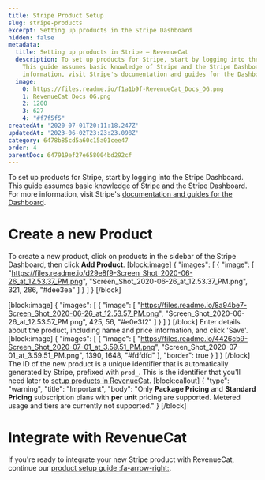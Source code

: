 ```yaml
---
title: Stripe Product Setup
slug: stripe-products
excerpt: Setting up products in the Stripe Dashboard
hidden: false
metadata:
  title: Setting up products in Stripe – RevenueCat
  description: To set up products for Stripe, start by logging into the Stripe Dashboard.
    This guide assumes basic knowledge of Stripe and the Stripe Dashboard. For more
    information, visit Stripe's documentation and guides for the Dashboard.
  image:
    0: https://files.readme.io/f1a1b9f-RevenueCat_Docs_OG.png
    1: RevenueCat Docs OG.png
    2: 1200
    3: 627
    4: "#f7f5f5"
createdAt: '2020-07-01T20:11:18.247Z'
updatedAt: '2023-06-02T23:23:23.098Z'
category: 6478b85cd5a60c15a01cee47
order: 4
parentDoc: 647919ef27e658004bd292cf
---
```

To set up products for Stripe, start by logging into the Stripe Dashboard. This guide assumes basic knowledge of Stripe and the Stripe Dashboard. For more information, visit Stripe's [documentation and guides for the Dashboard](https://stripe.com/docs/dashboard).

# Create a new Product

To create a new product, click on products in the sidebar of the Stripe Dashboard, then click **Add Product**.
[block:image]
{
  "images": [
    {
      "image": [
        "https://files.readme.io/d29e8f9-Screen_Shot_2020-06-26_at_12.53.37_PM.png",
        "Screen_Shot_2020-06-26_at_12.53.37_PM.png",
        321,
        286,
        "#dee3ea"
      ]
    }
  ]
}
[/block]

[block:image]
{
  "images": [
    {
      "image": [
        "https://files.readme.io/8a94be7-Screen_Shot_2020-06-26_at_12.53.57_PM.png",
        "Screen_Shot_2020-06-26_at_12.53.57_PM.png",
        425,
        56,
        "#e0e3f2"
      ]
    }
  ]
}
[/block]
Enter details about the product, including name and price information, and click 'Save'.
[block:image]
{
  "images": [
    {
      "image": [
        "https://files.readme.io/4426cb9-Screen_Shot_2020-07-01_at_3.59.51_PM.png",
        "Screen_Shot_2020-07-01_at_3.59.51_PM.png",
        1390,
        1648,
        "#fdfdfd"
      ],
      "border": true
    }
  ]
}
[/block]
The ID of the new product is a unique identifier that is automatically generated by Stripe, prefixed with `prod_`. This is the identifier that you'll need later to [setup products in RevenueCat](doc:entitlements).
[block:callout]
{
  "type": "warning",
  "title": "Important",
  "body": "Only **Package Pricing** and **Standard Pricing** subscription plans with **per unit** pricing are supported. Metered usage and tiers are currently not supported."
}
[/block]
# Integrate with RevenueCat

If you're ready to integrate your new Stripe product with RevenueCat, continue our [product setup guide :fa-arrow-right:](doc:entitlements).